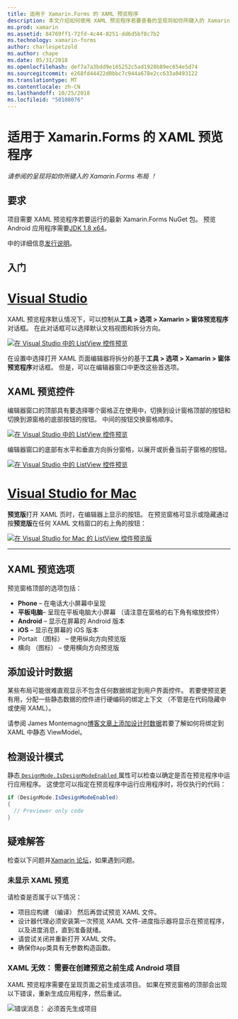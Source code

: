 ```yaml
---
title: 适用于 Xamarin.Forms 的 XAML 预览程序
description: 本文介绍如何使用 XAML 预览程序若要查看的呈现将如你所键入的 Xamarin.Forms 布局。 XAML 预览程序现已推出 Visual Studio 2017 和 Visual Studio for mac。
ms.prod: xamarin
ms.assetid: 84769ff1-72fd-4c44-8251-dd6d5bf8c7b2
ms.technology: xamarin-forms
author: charlespetzold
ms.author: chape
ms.date: 05/31/2018
ms.openlocfilehash: def7a7a3bdd9e165252c5ad1928b89ec654e5d74
ms.sourcegitcommit: e268fd44422d0bbc7c944a678e2cc633a0493122
ms.translationtype: MT
ms.contentlocale: zh-CN
ms.lasthandoff: 10/25/2018
ms.locfileid: "50108076"
---
```

# <a name="xaml-previewer-for-xamarinforms"></a>适用于 Xamarin.Forms 的 XAML 预览程序

_请参阅的呈现将如你所键入的 Xamarin.Forms 布局 ！_

## <a name="requirements"></a>要求

项目需要 XAML 预览程序若要运行的最新 Xamarin.Forms NuGet 包。 预览 Android 应用程序需要[JDK 1.8 x64](http://www.oracle.com/technetwork/java/javase/downloads/jdk8-downloads-2133151.html)。

中的详细信息[发行说明](https://developer.xamarin.com/releases/studio/xamarin.studio_6.2/xamarin.studio_6.2/#Xamarin_Forms_Previewer)。

## <a name="getting-started"></a>入门

# <a name="visual-studiotabwindows"></a>[Visual Studio](#tab/windows)

XAML 预览程序默认情况下，可以控制从**工具 > 选项 > Xamarin > 窗体预览程序**对话框。 在此对话框可以选择默认文档视图和拆分方向。

[![在 Visual Studio 中的 ListView 控件预览](xaml-previewer-images/xamlp-options-vs.png "Visual Studio 中的窗体预览程序选项")](xaml-previewer-images/xamlp-options-vs.png#lightbox "Visual Studio 中的窗体预览程序选项")

在设置中选择打开 XAML 页面编辑器将拆分的基于**工具 > 选项 > Xamarin > 窗体预览程序**对话框。 但是，可以在编辑器窗口中更改这些首选项。

## <a name="xaml-preview-controls"></a>XAML 预览控件

编辑器窗口的顶部具有要选择哪个窗格正在使用中，切换到设计窗格顶部的按钮和切换到源窗格的底部按钮的按钮。 中间的按钮交换窗格顺序。

[![在 Visual Studio 中的 ListView 控件预览](xaml-previewer-images/xamlp-controls-vs.png "控制在 Visual Studio 中的窗体预览程序窗格")](xaml-previewer-images/xamlp-controls-vs.png#lightbox "在 Visual Studio 中的窗体预览程序窗格控件")

编辑器窗口的底部有水平和垂直方向拆分窗格，以展开或折叠当前子窗格的按钮。

[![在 Visual Studio 中的 ListView 控件预览](xaml-previewer-images/xamlp-controls2-vs.png "控制在 Visual Studio 中的窗体预览程序窗格")](xaml-previewer-images/xamlp-controls2-vs.png#lightbox "在 Visual Studio 中的窗体预览程序窗格控件")

# <a name="visual-studio-for-mactabmacos"></a>[Visual Studio for Mac](#tab/macos)

**预览版**打开 XAML 页时，在编辑器上显示的按钮。 在预览窗格可显示或隐藏通过按**预览版**在任何 XAML 文档窗口的右上角的按钮：

[![在 Visual Studio for Mac 的 ListView 控件预览版](xaml-previewer-images/xamlp-list-sml.png "窗体预览程序在 Visual Studio for Mac")](xaml-previewer-images/xamlp-list.png#lightbox "Visual Studio for Mac 中的窗体预览程序")

-----

## <a name="xaml-preview-options"></a>XAML 预览选项

预览窗格顶部的选项包括：

* **Phone** – 在电话大小屏幕中呈现
* **平板电脑**– 呈现在平板电脑大小屏幕 （请注意在窗格的右下角有缩放控件）
* **Android** – 显示在屏幕的 Android 版本
* **iOS** – 显示在屏幕的 iOS 版本
* Portait （图标） – 使用纵向方向预览版
* 横向 （图标） – 使用横向方向预览版

## <a name="adding-design-time-data"></a>添加设计时数据

某些布局可能很难直观显示不包含任何数据绑定到用户界面控件。 若要使预览更有用，分配一些静态数据的控件进行硬编码的绑定上下文 （不管是在代码隐藏中或使用 XAML）。

请参阅 James Montemagno[博客文章上添加设计时数据](http://motzcod.es/post/143702671962/xamarinforms-xaml-previewer-design-time-data)若要了解如何将绑定到 XAML 中静态 ViewModel。

## <a name="detecting-design-mode"></a>检测设计模式

静态[ `DesignMode.IsDesignModeEnabled` ](xref:Xamarin.Forms.DesignMode.IsDesignModeEnabled)属性可以检查以确定是否在预览程序中运行应用程序。 这使您可以指定在预览程序中运行应用程序时，将仅执行的代码：

```csharp
if (DesignMode.IsDesignModeEnabled)
{
  // Previewer only code  
}
```

## <a name="troubleshooting"></a>疑难解答

检查以下问题并[Xamarin 论坛](https://forums.xamarin.com/categories/xamarin-forms)，如果遇到问题。

### <a name="xaml-preview-isnt-showing"></a>未显示 XAML 预览

请检查是否属于以下情况：

* 项目应构建 （编译） 然后再尝试预览 XAML 文件。
* 设计器代理必须安装第一次预览 XAML 文件-进度指示器将显示在预览程序，以及进度消息，直到准备就绪。
* 请尝试关闭并重新打开 XAML 文件。
* 确保你`App`类具有无参数构造函数。

### <a name="invalid-xaml-the-android-project-needs-to-built-before-preview-can-be-created"></a>XAML 无效： 需要在创建预览之前生成 Android 项目

XAML 预览程序需要在呈现页面之前生成该项目。
如果在预览窗格的顶部会出现以下错误，重新生成应用程序，然后重试。

![错误消息： 必须首先生成项目](xaml-previewer-images/error-not-built-sml.png "错误消息： 重新生成项目")
